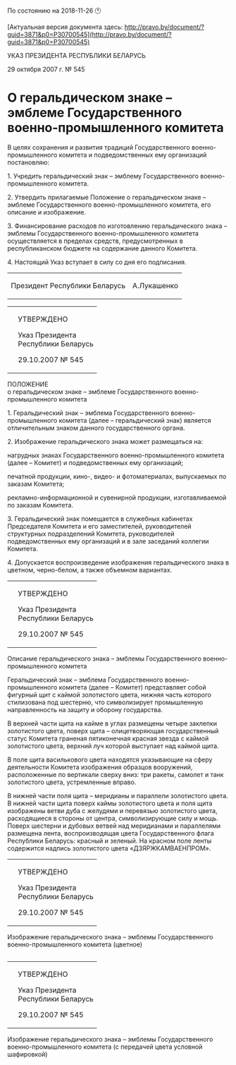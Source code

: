 По состоянию на 2018-11-26 &#x1F550;

[Актуальная версия документа здесь: http://pravo.by/document/?guid=3871&p0=P30700545](http://pravo.by/document/?guid=3871&p0=P30700545)

<p>УКАЗ ПРЕЗИДЕНТА РЕСПУБЛИКИ БЕЛАРУСЬ</p>
<p>29 октября 2007 г. № 545</p>
<h1>О геральдическом знаке – эмблеме Государственного военно-промышленного комитета</h1>
<p>В целях сохранения и развития традиций Государственного военно-промышленного комитета и подведомственных ему организаций постановляю:</p>
<p>1. Учредить геральдический знак – эмблему Государственного военно-промышленного комитета.</p>
<p>2. Утвердить прилагаемые Положение о геральдическом знаке – эмблеме Государственного военно-промышленного комитета, его описание и изображение.</p>
<p>3. Финансирование расходов по изготовлению геральдического знака – эмблемы Государственного военно-промышленного комитета осуществляется в пределах средств, предусмотренных в республиканском бюджете на содержание данного Комитета.</p>
<p>4. Настоящий Указ вступает в силу со дня его подписания.</p>
<p></p>
<table><tr>
<td><p>Президент Республики Беларусь</p></td>
<td><p>А.Лукашенко</p></td>
</tr></table>
<p></p>
<table><tr>
<td><p></p></td>
<td>
<p>УТВЕРЖДЕНО</p>
<p>Указ Президента <br>Республики Беларусь</p>
<p>29.10.2007 № 545</p>
</td>
</tr></table>
<p>ПОЛОЖЕНИЕ<br>о геральдическом знаке – эмблеме Государственного военно-промышленного комитета</p>
<p>1. Геральдический знак – эмблема Государственного военно-промышленного комитета (далее – геральдический знак) является отличительным знаком данного государственного органа.</p>
<p>2. Изображение геральдического знака может размещаться на:</p>
<p>нагрудных знаках Государственного военно-промышленного комитета (далее – Комитет) и подведомственных ему организаций;</p>
<p>печатной продукции, кино-, видео- и фотоматериалах, выпускаемых по заказам Комитета;</p>
<p>рекламно-информационной и сувенирной продукции, изготавливаемой по заказам Комитета.</p>
<p>3. Геральдический знак помещается в служебных кабинетах Председателя Комитета и его заместителей, руководителей структурных подразделений Комитета, руководителей подведомственных ему организаций и в зале заседаний коллегии Комитета.</p>
<p>4. Допускается воспроизведение изображения геральдического знака в цветном, черно-белом, а также объемном вариантах.</p>
<p></p>
<table><tr>
<td><p></p></td>
<td>
<p>УТВЕРЖДЕНО</p>
<p>Указ Президента <br>Республики Беларусь</p>
<p>29.10.2007 № 545</p>
</td>
</tr></table>
<p>Описание геральдического знака – эмблемы Государственного военно-промышленного комитета</p>
<p>Геральдический знак – эмблема Государственного военно-промышленного комитета (далее – Комитет) представляет собой фигурный щит с каймой золотистого цвета, нижняя часть которого стилизована под шестерню, что символизирует промышленную направленность на защиту и оборону государства.</p>
<p>В верхней части щита на кайме в углах размещены четыре заклепки золотистого цвета, поверх щита – олицетворяющая государственный статус Комитета граненая пятиконечная красная звезда с каймой золотистого цвета, верхний луч которой выступает над каймой щита.</p>
<p>В поле щита василькового цвета находятся указывающие на сферу деятельности Комитета изображения образцов вооружений, расположенные по вертикали сверху вниз: три ракеты, самолет и танк золотистого цвета, устремленные вправо.</p>
<p>В нижней части поля щита – меридианы и параллели золотистого цвета. В нижней части щита поверх каймы золотистого цвета и поля щита изображены ветви дуба с желудями и перевязью золотистого цвета, расходящиеся в стороны от центра, символизирующие силу и мощь. Поверх шестерни и дубовых ветвей над меридианами и параллелями размещена лента, воспроизводящая цвета Государственного флага Республики Беларусь: красный и зеленый. На красном поле ленты содержится надпись золотистого цвета «ДЗЯРЖКАМВАЕНПРОМ».</p>
<p></p>
<table><tr>
<td><p></p></td>
<td>
<p>УТВЕРЖДЕНО</p>
<p>Указ Президента <br>Республики Беларусь</p>
<p>29.10.2007 № 545</p>
</td>
</tr></table>
<p>Изображение геральдического знака – эмблемы Государственного военно-промышленного комитета (цветное)</p>
<p><img></p>
<p></p>
<table><tr>
<td><p></p></td>
<td>
<p>УТВЕРЖДЕНО</p>
<p>Указ Президента <br>Республики Беларусь</p>
<p>29.10.2007 № 545</p>
</td>
</tr></table>
<p>Изображение геральдического знака – эмблемы Государственного военно-промышленного комитета (с передачей цвета условной шафировкой)</p>
<p><img></p>